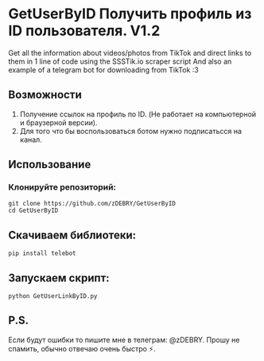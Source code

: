 # GetUserByID Получить профиль из ID пользователя. V1.2
Get all the information about videos/photos from TikTok and direct links to them in 1 line of code using the SSSTik.io scraper script
And also an example of a telegram bot for downloading from TikTok :3

## Возможности
1. Получение ссылок на профиль по ID. (Не работает на компьютерной и браузерной версии).
2. Для того что бы воспользоваться ботом нужно подписатьсся на канал.
## Использование
### Клонируйте репозиторий:
```
git clone https://github.com/zDEBRY/GetUserByID
cd GetUserByID
```

## Скачиваем библиотеки:
```
pip install telebot
```

## Запускаем скрипт:
```
python GetUserLinkByID.py
```

## P.S.
 Если будут ошибки то пишите мне в телеграм: @zDEBRY. Прошу не спамить, обычно отвечаю очень быстро ⚡.
